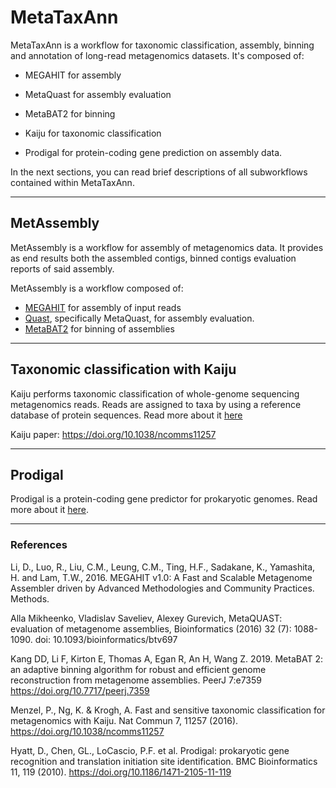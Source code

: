# MetaTaxAnn

MetaTaxAnn is a workflow for taxonomic classification, assembly, binning
and annotation of long-read metagenomics datasets. It's composed of:

- MEGAHIT for assembly
- MetaQuast for assembly evaluation
- MetaBAT2 for binning

- Kaiju for taxonomic classification

- Prodigal for protein-coding gene prediction on assembly data.

In the next sections, you can read brief descriptions of
all subworkflows contained within MetaTaxAnn.

---

## MetAssembly

MetAssembly is a workflow for assembly of metagenomics data.
It provides as end results both the assembled contigs, binned contigs
evaluation reports of said assembly.

MetAssembly is a workflow composed of:

- [MEGAHIT](https://github.com/voutcn/megahit) for assembly of input reads
- [Quast](https://github.com/ablab/quast), specifically MetaQuast, for assembly evaluation.
- [MetaBAT2](https://bitbucket.org/berkeleylab/metabat/src/master/) for binning of assemblies

---

## Taxonomic classification with Kaiju

Kaiju performs taxonomic classification of
whole-genome sequencing metagenomics reads.
Reads are assigned to taxa by using a reference database
of protein sequences.
Read more about it [here](https://github.com/bioinformatics-centre/kaiju)

Kaiju paper: https://doi.org/10.1038/ncomms11257

---

## Prodigal

Prodigal is a protein-coding gene predictor for prokaryotic genomes.
Read more about it [here](https://github.com/hyattpd/Prodigal).

---

### References

Li, D., Luo, R., Liu, C.M., Leung, C.M., Ting, H.F., Sadakane, K., Yamashita, H. and Lam, T.W., 2016. MEGAHIT v1.0: A Fast and Scalable Metagenome Assembler driven by Advanced Methodologies and Community Practices. Methods.

Alla Mikheenko, Vladislav Saveliev, Alexey Gurevich,
MetaQUAST: evaluation of metagenome assemblies,
Bioinformatics (2016) 32 (7): 1088-1090. doi: 10.1093/bioinformatics/btv697

Kang DD, Li F, Kirton E, Thomas A, Egan R, An H, Wang Z. 2019. MetaBAT 2: an
adaptive binning algorithm for robust and efficient genome reconstruction
from metagenome assemblies. PeerJ 7:e7359 https://doi.org/10.7717/peerj.7359

Menzel, P., Ng, K. & Krogh, A. Fast and sensitive taxonomic classification for
metagenomics with Kaiju. Nat Commun 7, 11257 (2016).
https://doi.org/10.1038/ncomms11257

Hyatt, D., Chen, GL., LoCascio, P.F. et al. Prodigal: prokaryotic gene recognition
and translation initiation site identification.
BMC Bioinformatics 11, 119 (2010). https://doi.org/10.1186/1471-2105-11-119
